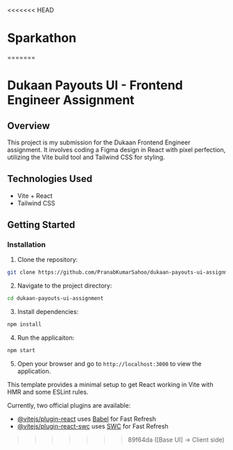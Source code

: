 <<<<<<< HEAD
# Sparkathon
=======
# Dukaan Payouts UI - Frontend Engineer Assignment

## Overview
This project is my submission for the Dukaan Frontend Engineer assignment. It involves coding a Figma design in React with pixel perfection, utilizing the Vite build tool and Tailwind CSS for styling.

## Technologies Used
- Vite + React
- Tailwind CSS

## Getting Started

### Installation
1. Clone the repository:
```bash
git clone https://github.com/PranabKumarSahoo/dukaan-payouts-ui-assignment.git
```
2. Navigate to the project directory:
```bash
cd dukaan-payouts-ui-assignment
```
3. Install dependencies:
```bash
npm install
```
4. Run the applicaiton:
```bash
npm start
```
5. Open your browser and go to `http://localhost:3000` to view the application.

This template provides a minimal setup to get React working in Vite with HMR and some ESLint rules.

Currently, two official plugins are available:

- [@vitejs/plugin-react](https://github.com/vitejs/vite-plugin-react/blob/main/packages/plugin-react/README.md) uses [Babel](https://babeljs.io/) for Fast Refresh
- [@vitejs/plugin-react-swc](https://github.com/vitejs/vite-plugin-react-swc) uses [SWC](https://swc.rs/) for Fast Refresh
>>>>>>> 89f64da ([Base UI] -> Client side)
